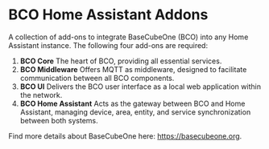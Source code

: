 # BCO Home Assistant Addons

A collection of add-ons to integrate BaseCubeOne (BCO) into any Home Assistant instance. The following four add-ons are required:

1. **BCO Core**  The heart of BCO, providing all essential services.
2. **BCO Middleware** Offers MQTT as middleware, designed to facilitate communication between all BCO components.
3. **BCO UI** Delivers the BCO user interface as a local web application within the network.
4. **BCO Home Assistant** Acts as the gateway between BCO and Home Assistant, managing device, area, entity, and service synchronization between both systems.
  
Find more details about BaseCubeOne here: https://basecubeone.org.